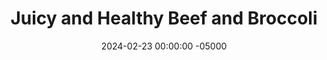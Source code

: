 ---
layout: post
title:  "Juicy and Healthy Beef and Broccoli"
date:   2024-02-23 00:00:00 -05000
categories: 
- Recipes
- Ground Meat
permalink: /recipes/beef-and-broccoli
image: /assets/Food/Ground Meat/Beef Broccoli/beef-broccoli-cover.jpg
ing: beefbroccoli-ing
facts: beefbroccoli-facts
section1: Beef Marinade
start2: Broccoli, unprepared, chopped, frozen
section2: Broccoli
start3: Minced garlic by STONEMILL
section3: Sauce
start4: Water, generic, bottled
section4: Corn Starch Slurry
start5: 
section5: 
Prep: 15
Rest: 
Cook: 40
Source1: https://www.youtube.com/watch?v=nWqPFOv5dpQ
Source2: 
whisk: https://s.samsungfood.com/bpx97
tags: 
- asian
- sesame oil
- steak
- beef
- saute
- stir fry
- sauce
- gochujang
- marinate
Description: Beef and broccoli is a Chinese classic, and making this version at home is what got me to like steak if cooked properly. I saw a small piece of sirloin on sale at the store and wanted to try it out, and I'm very impressed with the results. Sauteed beef, broccoli, and a topping of sesame seeds sounds delicious in my book
Instructions: 
- Heat your oven to 400F, and line a cookie sheet with parchment paper. Add broccoli to the pan, season with salt, pepper, and oil, and roast for 30 minutes. Do everything else as the broccoli cooks<br><br>

- Take your meat and slice into 1/4-1/2" thick strips against the grain. Add to a bowl of cold water, and massage the meat for 30 seconds. The meat should turn gray, and the water should turn red with myagloben (not blood). Squeeze and drain the meat with a strainer for about 30 seconds, and add to a medium bowl<br><br>

- Add in the marinade (salt, starch, baking soda, soy sauce, and sesame oil). Mix to fully coat the meat, and let marinate for 15 minutes<br><br>

- Meanwhile, mix the sauce together in a glass - minced garlic, soy sauce, white vinegar ginger, garlic powder, black pepper, and red pepper flakes. In a separate glass, prepare some cold water and cornstarch for a slurry<br><br>
- <center><img src="/assets/Food/Ground Meat/Beef Broccoli/beef-broccoli-4.jpg" alt="" class="instruction-image"></center><br>

- Preheat a large stainless steel pan over medium high heat. Add in the beef, and cook for about 2 minutes per side, just until browned and not overcooked. Remove from the pan<br><br>
- <center><img src="/assets/Food/Ground Meat/Beef Broccoli/beef-broccoli-5.jpg" alt="" class="instruction-image"></center><br>

- Add in the sauce, broccoli, and about half of the slurry. Deglaze the pan, cook for about 2 minutes, and add more slurry if you want to thicken the sauce more. Add back in the beef<br><br>
- <center><img src="/assets/Food/Ground Meat/Beef Broccoli/beef-broccoli-6.jpg" alt="" class="instruction-image"></center><br>

- Optionally serve over rice, and top with sesame seeds
---